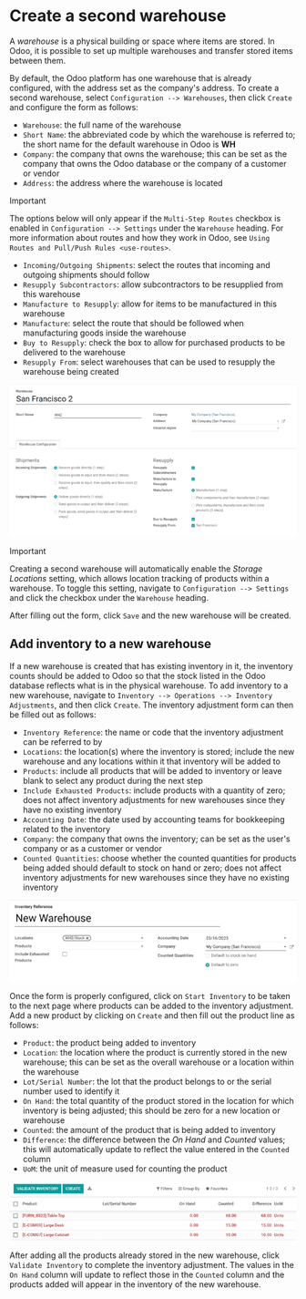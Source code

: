 # Create a second warehouse

A *warehouse* is a physical building or space where items are stored. In
Odoo, it is possible to set up multiple warehouses and transfer stored
items between them.

By default, the Odoo platform has one warehouse that is already
configured, with the address set as the company's address. To create a
second warehouse, select `Configuration -->
Warehouses`, then click `Create` and configure the form as follows:

- `Warehouse`: the full name of the warehouse
- `Short Name`: the abbreviated code by which the warehouse is referred
  to; the short name for the default warehouse in Odoo is **WH**
- `Company`: the company that owns the warehouse; this can be set as the
  company that owns the Odoo database or the company of a customer or
  vendor
- `Address`: the address where the warehouse is located

> [!IMPORTANT]
> The options below will only appear if the `Multi-Step Routes` checkbox
> is enabled in `Configuration --> Settings` under the `Warehouse`
> heading. For more information about routes and how they work in Odoo,
> see `Using Routes and Pull/Push Rules
> <use-routes>`.

- `Incoming/Outgoing Shipments`: select the routes that incoming and
  outgoing shipments should follow
- `Resupply Subcontractors`: allow subcontractors to be resupplied from
  this warehouse
- `Manufacture to Resupply`: allow for items to be manufactured in this
  warehouse
- `Manufacture`: select the route that should be followed when
  manufacturing goods inside the warehouse
- `Buy to Resupply`: check the box to allow for purchased products to be
  delivered to the warehouse
- `Resupply From`: select warehouses that can be used to resupply the
  warehouse being created

<img src="create_a_second_warehouse/new-warehouse-configuration.png"
class="align-center"
alt="A filled out form for creating a new warehouse." />

> [!IMPORTANT]
> Creating a second warehouse will automatically enable the *Storage
> Locations* setting, which allows location tracking of products within
> a warehouse. To toggle this setting, navigate to
> `Configuration --> Settings` and click the checkbox under the
> `Warehouse` heading.

After filling out the form, click `Save` and the new warehouse will be
created.

## Add inventory to a new warehouse

If a new warehouse is created that has existing inventory in it, the
inventory counts should be added to Odoo so that the stock listed in the
Odoo database reflects what is in the physical warehouse. To add
inventory to a new warehouse, navigate to `Inventory -->
Operations --> Inventory Adjustments`, and then click `Create`. The
inventory adjustment form can then be filled out as follows:

- `Inventory Reference`: the name or code that the inventory adjustment
  can be referred to by
- `Locations`: the location(s) where the inventory is stored; include
  the new warehouse and any locations within it that inventory will be
  added to
- `Products`: include all products that will be added to inventory or
  leave blank to select any product during the next step
- `Include Exhausted Products`: include products with a quantity of
  zero; does not affect inventory adjustments for new warehouses since
  they have no existing inventory
- `Accounting Date`: the date used by accounting teams for bookkeeping
  related to the inventory
- `Company`: the company that owns the inventory; can be set as the
  user's company or as a customer or vendor
- `Counted Quantities`: choose whether the counted quantities for
  products being added should default to stock on hand or zero; does not
  affect inventory adjustments for new warehouses since they have no
  existing inventory

<img
src="create_a_second_warehouse/inventory-adjustment-configuration.png"
class="align-center"
alt="A filled out form for an inventory adjustment." />

Once the form is properly configured, click on `Start Inventory` to be
taken to the next page where products can be added to the inventory
adjustment. Add a new product by clicking on `Create` and then fill out
the product line as follows:

- `Product`: the product being added to inventory
- `Location`: the location where the product is currently stored in the
  new warehouse; this can be set as the overall warehouse or a location
  within the warehouse
- `Lot/Serial Number`: the lot that the product belongs to or the serial
  number used to identify it
- `On Hand`: the total quantity of the product stored in the location
  for which inventory is being adjusted; this should be zero for a new
  location or warehouse
- `Counted`: the amount of the product that is being added to inventory
- `Difference`: the difference between the *On Hand* and *Counted*
  values; this will automatically update to reflect the value entered in
  the `Counted` column
- `UoM`: the unit of measure used for counting the product

<img src="create_a_second_warehouse/product-line-configuration.png"
class="align-center"
alt="Include a line for each product being added to inventory." />

After adding all the products already stored in the new warehouse, click
`Validate
Inventory` to complete the inventory adjustment. The values in the
`On Hand` column will update to reflect those in the `Counted` column
and the products added will appear in the inventory of the new
warehouse.
